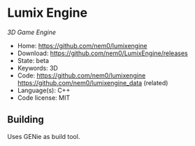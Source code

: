 # Lumix Engine

_3D Game Engine_

- Home: https://github.com/nem0/lumixengine
- Download: https://github.com/nem0/LumixEngine/releases
- State: beta
- Keywords: 3D
- Code: https://github.com/nem0/lumixengine https://github.com/nem0/lumixengine_data (related)
- Language(s): C++
- Code license: MIT

## Building

Uses GENie as build tool.

